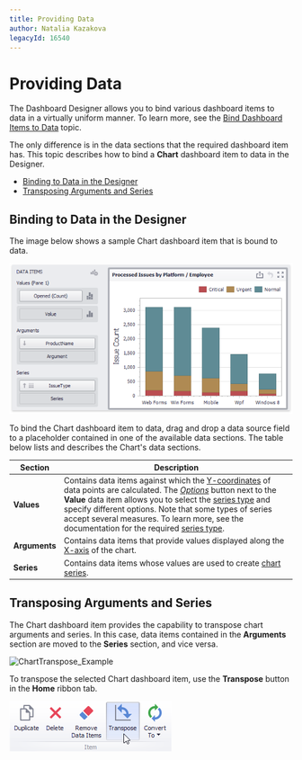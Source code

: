 ```yaml
---
title: Providing Data
author: Natalia Kazakova
legacyId: 16540
---
```

# Providing Data
The Dashboard Designer allows you to bind various dashboard items to data in a virtually uniform manner. To learn more, see the [Bind Dashboard Items to Data](../../bind-dashboard-items-to-data.md) topic.

The only difference is in the data sections that the required dashboard item has. This topic describes how to bind a **Chart** dashboard item to data in the Designer.
* [Binding to Data in the Designer](#bindingdesigner)
* [Transposing Arguments and Series](#transposing)

## <a name="bindingdesigner"/>Binding to Data in the Designer
The image below shows a sample Chart dashboard item that is bound to data.

![ChartProvidingData_Main](../../../../images/img117697.png)

To bind the Chart dashboard item to data, drag and drop a data source field to a placeholder contained in one of the available data sections. The table below lists and describes the Chart's data sections.

| Section | Description |
|---|---|
| **Values** | Contains data items against which the [Y-coordinates](axes/y-axis.md) of data points are calculated. The _[Options](../../ui-elements/data-items-pane.md)_ button next to the **Value** data item allows you to select the [series type](series/series-overview.md) and specify different options. Note that some types of series accept several measures. To learn more, see the documentation for the required [series type](series/series-overview.md). |
| **Arguments** | Contains data items that provide values displayed along the [X-axis](axes/x-axis.md) of the chart. |
| **Series** | Contains data items whose values are used to create [chart series](series/series-overview.md). |

## <a name="transposing"/>Transposing Arguments and Series
The Chart dashboard item provides the capability to transpose chart arguments and series. In this case, data items contained in the **Arguments** section are moved to the **Series** section, and vice versa.

![ChartTranspose_Example](../../../../images/img126578.png)

To transpose the selected Chart dashboard item, use the **Transpose** button in the **Home** ribbon tab.

![TransposeButton_Ribbon](../../../../images/img23683.png)